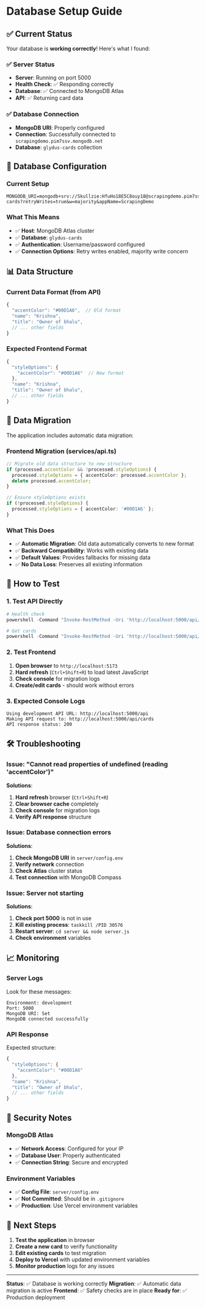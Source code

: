 # Database Setup Guide

## ✅ Current Status

Your database is **working correctly**! Here's what I found:

### ✅ Server Status
- **Server**: Running on port 5000
- **Health Check**: ✅ Responding correctly
- **Database**: ✅ Connected to MongoDB Atlas
- **API**: ✅ Returning card data

### ✅ Database Connection
- **MongoDB URI**: Properly configured
- **Connection**: Successfully connected to `scrapingdemo.pim7ssv.mongodb.net`
- **Database**: `glydus-cards` collection

## 🔧 Database Configuration

### Current Setup
```env
MONGODB_URI=mongodb+srv://Skullzie:HfuHo18E5C8ouy18@scrapingdemo.pim7ssv.mongodb.net/glydus-cards?retryWrites=true&w=majority&appName=ScrapingDemo
```

### What This Means
- ✅ **Host**: MongoDB Atlas cluster
- ✅ **Database**: `glydus-cards`
- ✅ **Authentication**: Username/password configured
- ✅ **Connection Options**: Retry writes enabled, majority write concern

## 📊 Data Structure

### Current Data Format (from API)
```javascript
{
  "accentColor": "#00D1A6",  // Old format
  "name": "Krishna",
  "title": "Owner of bhalu",
  // ... other fields
}
```

### Expected Frontend Format
```javascript
{
  "styleOptions": {
    "accentColor": "#00D1A6"  // New format
  },
  "name": "Krishna",
  "title": "Owner of bhalu",
  // ... other fields
}
```

## 🔄 Data Migration

The application includes automatic data migration:

### Frontend Migration (services/api.ts)
```typescript
// Migrate old data structure to new structure
if (processed.accentColor && !processed.styleOptions) {
  processed.styleOptions = { accentColor: processed.accentColor };
  delete processed.accentColor;
}

// Ensure styleOptions exists
if (!processed.styleOptions) {
  processed.styleOptions = { accentColor: '#00D1A6' };
}
```

### What This Does
- ✅ **Automatic Migration**: Old data automatically converts to new format
- ✅ **Backward Compatibility**: Works with existing data
- ✅ **Default Values**: Provides fallbacks for missing data
- ✅ **No Data Loss**: Preserves all existing information

## 🚀 How to Test

### 1. Test API Directly
```powershell
# Health check
powershell -Command "Invoke-RestMethod -Uri 'http://localhost:5000/api/health' -Method GET"

# Get cards
powershell -Command "Invoke-RestMethod -Uri 'http://localhost:5000/api/cards' -Method GET"
```

### 2. Test Frontend
1. **Open browser** to `http://localhost:5173`
2. **Hard refresh** (`Ctrl+Shift+R`) to load latest JavaScript
3. **Check console** for migration logs
4. **Create/edit cards** - should work without errors

### 3. Expected Console Logs
```
Using development API URL: http://localhost:5000/api
Making API request to: http://localhost:5000/api/cards
API response status: 200
```

## 🛠️ Troubleshooting

### Issue: "Cannot read properties of undefined (reading 'accentColor')"

**Solutions**:
1. **Hard refresh** browser (`Ctrl+Shift+R`)
2. **Clear browser cache** completely
3. **Check console** for migration logs
4. **Verify API response** structure

### Issue: Database connection errors

**Solutions**:
1. **Check MongoDB URI** in `server/config.env`
2. **Verify network** connection
3. **Check Atlas** cluster status
4. **Test connection** with MongoDB Compass

### Issue: Server not starting

**Solutions**:
1. **Check port 5000** is not in use
2. **Kill existing process**: `taskkill /PID 30576`
3. **Restart server**: `cd server && node server.js`
4. **Check environment** variables

## 📈 Monitoring

### Server Logs
Look for these messages:
```
Environment: development
Port: 5000
MongoDB URI: Set
MongoDB connected successfully
```

### API Response
Expected structure:
```javascript
{
  "styleOptions": {
    "accentColor": "#00D1A6"
  },
  "name": "Krishna",
  "title": "Owner of bhalu",
  // ... other fields
}
```

## 🔐 Security Notes

### MongoDB Atlas
- ✅ **Network Access**: Configured for your IP
- ✅ **Database User**: Properly authenticated
- ✅ **Connection String**: Secure and encrypted

### Environment Variables
- ✅ **Config File**: `server/config.env`
- ✅ **Not Committed**: Should be in `.gitignore`
- ✅ **Production**: Use Vercel environment variables

## 📝 Next Steps

1. **Test the application** in browser
2. **Create a new card** to verify functionality
3. **Edit existing cards** to test migration
4. **Deploy to Vercel** with updated environment variables
5. **Monitor production** logs for any issues

---

**Status**: ✅ Database is working correctly
**Migration**: ✅ Automatic data migration is active
**Frontend**: ✅ Safety checks are in place
**Ready for**: ✅ Production deployment 